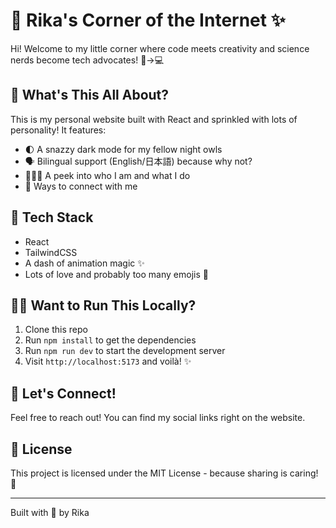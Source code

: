 # 🌸 Rika's Corner of the Internet ✨

Hi! Welcome to my little corner where code meets creativity and science nerds become tech advocates! 🧬→💻

## 🎯 What's This All About?

This is my personal website built with React and sprinkled with lots of personality! It features:

- 🌓 A snazzy dark mode for my fellow night owls
- 🗣️ Bilingual support (English/日本語) because why not?
- 👩🏻‍💻 A peek into who I am and what I do
- 🤝 Ways to connect with me

## 🚀 Tech Stack

- React
- TailwindCSS
- A dash of animation magic ✨
- Lots of love and probably too many emojis 💝

## 🏃‍♀️ Want to Run This Locally?

1. Clone this repo
2. Run `npm install` to get the dependencies
3. Run `npm run dev` to start the development server
4. Visit `http://localhost:5173` and voilà! ✨

## 🤝 Let's Connect!

Feel free to reach out! You can find my social links right on the website.

## 📝 License

This project is licensed under the MIT License - because sharing is caring! 💖

---

Built with 💖 by Rika
